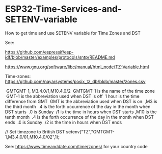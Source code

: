 # ESP32-Time-Services-and-SETENV-variable
How to get time and use SETENV variable for Time Zones and DST

See:

https://github.com/espressif/esp-idf/blob/master/examples/protocols/sntp/README.md

https://www.gnu.org/software/libc/manual/html_node/TZ-Variable.html

Time-zones: https://github.com/nayarsystems/posix_tz_db/blob/master/zones.csv

 GMTGMT-1, M3.4.0/1,M10.4.0/2
 GMTGMT-1 is the name of the time zone
 GMT-1 is the abbreviation used when DST is off
 1 hour is the time difference from GMT
 GMT is the abbreviation used when DST is on
 ,M3 is the third month
 .4 is the forth occurrence of the day in the month when DST starts
 .0 is Sunday
 /1 is the time in hours when DST starts
 ,M10 is the tenth month
 .4 is the forth occurrence of the day in the month when DST ends
 .0 is Sunday
 /2 is the time in hours when DST ends

 // Set timezone to British DST
 setenv("TZ","GMTGMT-1,M3.4.0/01,M10.4.0/02",1);
 
See: https://www.timeanddate.com/time/zones/  for your country code

